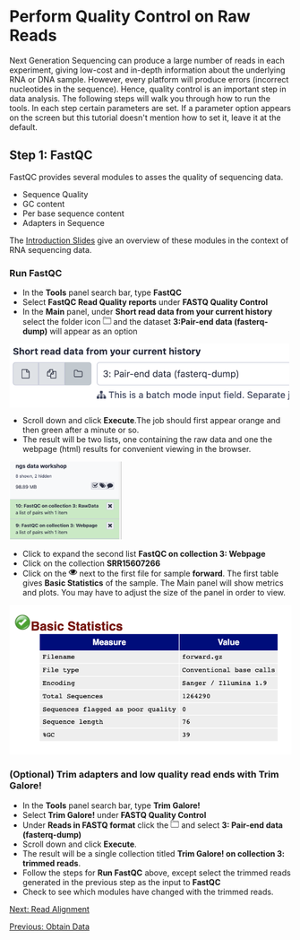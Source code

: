 # Perform Quality Control on Raw Reads

Next Generation Sequencing can produce a large number of reads in each experiment, giving low-cost and in-depth information about the underlying RNA or DNA sample. However, every platform will produce errors (incorrect nucleotides in the sequence). Hence, quality control is an important step in data analysis. The following steps will walk you through how to run the tools. In each step certain parameters are set. If a parameter option appears on the screen but this tutorial doesn't mention how to set it, leave it at the default. 

## Step 1: FastQC

FastQC provides several modules to asses the quality of sequencing data. 
- Sequence Quality
- GC content
- Per base sequence content
- Adapters in Sequence

The [Introduction Slides](../slides/workshop_22Nov21.pdf) give an overview of these modules in the context of RNA sequencing data.

### Run FastQC

- In the **Tools** panel search bar, type **FastQC**
- Select **FastQC Read Quality reports** under **FASTQ Quality Control**
- In the **Main** panel, under **Short read data from your current history** select the folder icon <img src="../img/process/download.png" width="15"> and the dataset **3:Pair-end data (fasterq-dump)** will appear as an option

<img align="center" src="../img/process/fastqc1.png" width="500">

- Scroll down and click **Execute**.The job should first appear orange and then green after a minute or so.
- The result will be two lists, one containing the raw data and one the webpage (html) results for convenient viewing in the browser.

<img src="../img/process/fastqc2.png" width="200">

- Click to expand the second list **FastQC on collection 3: Webpage**
- Click on the collection **SRR15607266**
- Click on the <img src="../img/process/eye.png" width="15"> next to the first file for sample **forward**. The first table gives **Basic Statistics** of the sample. The Main panel will show metrics and plots. You may have to adjust the size of the panel in order to view.

<img src="../img/process/fastqc_result_1.png" width="900">


### (Optional) Trim adapters and low quality read ends with Trim Galore!
- In the **Tools** panel search bar, type **Trim Galore!**
- Select **Trim Galore!** under **FASTQ Quality Control**
- Under **Reads in FASTQ format** click the <img src="../img/process/download.png" width="15"> and select **3: Pair-end data (fasterq-dump)**
- Scroll down and click **Execute**.
- The result will be a single collection titled **Trim Galore! on collection 3: trimmed reads**.
- Follow the steps for **Run FastQC** above, except select the trimmed reads generated in the previous step as the input to **FastQC**
- Check to see which modules have changed with the trimmed reads.


[Next: Read Alignment](03_Read_alignment.md)

[Previous: Obtain Data](01_Obtain_Data.md)
